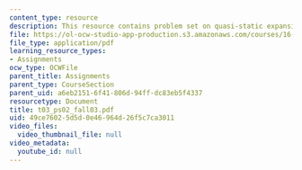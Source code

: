 ```yaml
---
content_type: resource
description: This resource contains problem set on quasi-static expansion processes.
file: https://ol-ocw-studio-app-production.s3.amazonaws.com/courses/16-01-unified-engineering-i-ii-iii-iv-fall-2005-spring-2006/49ce76025d5d0e46964d26f5c7ca3011_t03_ps02_fall03.pdf
file_type: application/pdf
learning_resource_types:
- Assignments
ocw_type: OCWFile
parent_title: Assignments
parent_type: CourseSection
parent_uid: a6eb2151-6f41-806d-94ff-dc83eb5f4337
resourcetype: Document
title: t03_ps02_fall03.pdf
uid: 49ce7602-5d5d-0e46-964d-26f5c7ca3011
video_files:
  video_thumbnail_file: null
video_metadata:
  youtube_id: null
---
```

